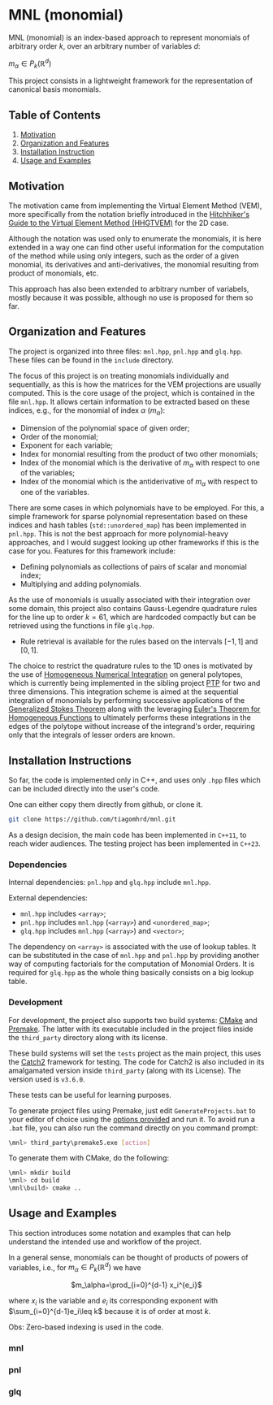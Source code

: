 # MNL (monomial)

MNL (monomial) is an index-based approach to represent monomials of arbitrary order $k$, over an arbitrary number of variables $d$:

$m_\alpha \in P_k(\mathbb{R}^d)$

This project consists in a lightweight framework for the representation of canonical basis monomials.

## Table of Contents

1. [Motivation](#motivation)
2. [Organization and Features](#organization-and-features)
3. [Installation Instruction](#installation-instructions)
4. [Usage and Examples](#usage-and-examples)

## Motivation

The motivation came from implementing the Virtual Element Method (VEM), more specifically from the notation briefly introduced in the [Hitchhiker's Guide to the Virtual Element Method (HHGTVEM)](http://arturo.imati.cnr.it/brezzi/papers/hitchhikers-preprint.pdf) for the 2D case.

Although the notation was used only to enumerate the monomials, it is here extended in a way one can find other useful information for the computation of the method while using only integers, such as the order of a given monomial, its derivatives and anti-derivatives, the monomial resulting from product of monomials, etc.

This approach has also been extended to arbitrary number of variabels, mostly because it was possible, although no use is proposed for them so far.

## Organization and Features

The project is organized into three files: `mnl.hpp`, `pnl.hpp` and `glq.hpp`.
These files can be found in the `include` directory.

The focus of this project is on treating monomials individually and sequentially, as this is how the matrices for the VEM projections are usually computed.
This is the core usage of the project, which is contained in the file `mnl.hpp`.
It allows certain information to be extracted based on these indices, e.g., for the monomial of index $\alpha$ ($m_\alpha$):
- Dimension of the polynomial space of given order;
- Order of the monomial;
- Exponent for each variable;
- Index for monomial resulting from the product of two other monomials;
- Index of the monomial which is the derivative of $m_\alpha$ with respect to one of the variables;
- Index of the monomial which is the antiderivative of $m_\alpha$ with respect to one of the variables.

There are some cases in which polynomials have to be employed.
For this, a simple framework for sparse polynomial representation based on these indices and hash tables (`std::unordered_map`) has been implemented in `pnl.hpp`.
This is not the best approach for more polynomial-heavy approaches, and I would suggest looking up other frameworks if this is the case for you.
Features for this framework include:
- Defining polynomials as collections of pairs of scalar and monomial index;
- Multiplying and adding polynomials.

As the use of monomials is usually associated with their integration over some domain, this project also contains Gauss-Legendre quadrature rules for the line up to order $k=61$, which are hardcoded compactly but can be retrieved using the functions in file `glq.hpp`.
- Rule retrieval is available for the rules based on the intervals $[-1,1]$ and $[0,1]$.

The choice to restrict the quadrature rules to the 1D ones is motivated by the use of [Homogeneous Numerical Integration](https://www.sciencedirect.com/science/article/pii/S0167839620301011) on general polytopes, which is currently being implemented in the sibling project [PTP](https://github.com/tiagomhrd/ptp) for two and three dimensions.
This integration scheme is aimed at the sequential integration of monomials by performing successive applications of the [Generalized Stokes Theorem](https://en.wikipedia.org/wiki/Generalized_Stokes_theorem) along with the leveraging [Euler's Theorem for Homogeneous Functions](https://en.wikipedia.org/wiki/Homogeneous_function#Euler's_theorem) to ultimately performs these integrations in the edges of the polytope without increase of the integrand's order, requiring only that the integrals of lesser orders are known.

## Installation Instructions

So far, the code is implemented only in C++, and uses only `.hpp` files which can be included directly into the user's code.

One can either copy them directly from github, or clone it.
```bash
git clone https://github.com/tiagomhrd/mnl.git
```

As a design decision, the main code has been implemented in `C++11`, to reach wider audiences.
The testing project has been implemented in `C++23`.

### Dependencies

Internal dependencies: `pnl.hpp` and `glq.hpp` include `mnl.hpp`.

External dependencies: 
- `mnl.hpp` includes `<array>`;
- `pnl.hpp` includes `mnl.hpp` (`<array>`) and `<unordered_map>`;
- `glq.hpp` includes `mnl.hpp` (`<array>`) and `<vector>`;

The dependency on `<array>` is associated with the use of lookup tables.
It can be substituted in the case of `mnl.hpp` and `pnl.hpp` by providing another way of computing factorials for the computation of Monomial Orders.
It is required for `glq.hpp` as the whole thing basically consists on a big lookup table.

### Development

For development, the project also supports two build systems: [CMake](https://cmake.org/) and [Premake](https://premake.github.io/).
The latter with its executable included in the project files inside the `third_party` directory along with its license.

These build systems will set the `tests` project as the main project, this uses the [Catch2](https://github.com/catchorg/Catch2) framework for testing.
The code for Catch2 is also included in its amalgamated version inside `third_party` (along with its License).
The version used is `v3.6.0`.

These tests can be useful for learning purposes.

To generate project files using Premake, just edit `GenerateProjects.bat` to your editor of choice using the [options provided](https://premake.github.io/docs/Using-Premake#using-premake-to-generate-project-files) and run it.
To avoid run a `.bat` file, you can also run the command directly on you command prompt:
```bash
\mnl> third_party\premake5.exe [action]
```

To generate them with CMake, do the following:
```bash
\mnl> mkdir build
\mnl> cd build
\mnl\build> cmake ..
```

## Usage and Examples

This section introduces some notation and examples that can help understand the intended use and workflow of the project.

In a general sense, monomials can be thought of products of powers of variables, i.e., for $m_\alpha\in P_k(\mathbb{R}^d)$ we have

<p align=center>
$m_\alpha=\prod_{i=0}^{d-1} x_i^{e_i}$
</p>

where $x_i$ is the variable and $e_i$ its corresponding exponent with $\sum_{i=0}^{d-1}e_i\leq k$ because it is of order at most $k$.

Obs: Zero-based indexing is used in the code.


### mnl

### pnl

### glq







